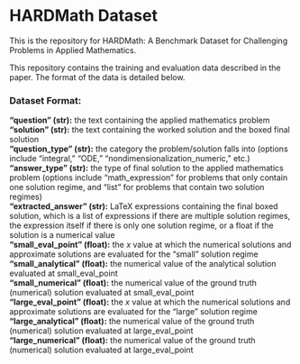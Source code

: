 # HARDMath Dataset

This is the repository for HARDMath: A Benchmark Dataset for Challenging Problems in Applied Mathematics.

This repository contains the training and evaluation data described in the paper. The format of the data is detailed below.

### Dataset Format:
**“question” (str):** the text containing the applied mathematics problem  
**“solution” (str):** the text containing the worked solution and the boxed final solution  
**“question_type” (str):** the category the problem/solution falls into (options include “integral,” “ODE,” “nondimensionalization_numeric,” etc.)  
**“answer_type” (str):** the type of final solution to the applied mathematics problem (options include “math_expression” for problems that only contain one solution regime, and “list” for problems that contain two solution regimes)  
**“extracted_answer” (str):** LaTeX expressions containing the final boxed solution, which is a list of expressions if there are multiple solution regimes, the expression itself if there is only one solution regime, or a float if the solution is a numerical value  
**“small_eval_point” (float):** the $x$ value at which the numerical solutions and approximate solutions are evaluated for the “small” solution regime  
**“small_analytical” (float):** the numerical value of the analytical solution evaluated at small_eval_point  
**“small_numerical” (float):** the numerical value of the ground truth (numerical) solution evaluated at small_eval_point  
**“large_eval_point” (float):** the $x$ value at which the numerical solutions and approximate solutions are evaluated for the “large” solution regime  
**“large_analytical” (float):** the numerical value of the ground truth (numerical) solution evaluated at large_eval_point  
**“large_numerical” (float):** the numerical value of the ground truth (numerical) solution evaluated at large_eval_point  
